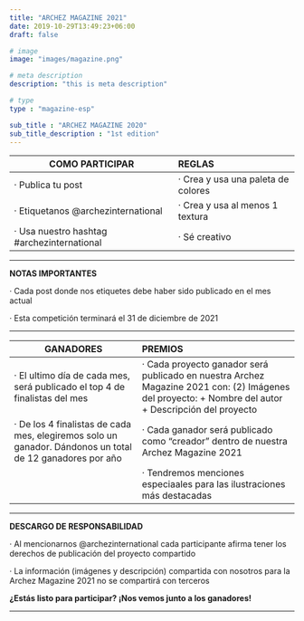 ```yaml
---
title: "ARCHEZ MAGAZINE 2021"
date: 2019-10-29T13:49:23+06:00
draft: false

# image
image: "images/magazine.png"

# meta description
description: "this is meta description"

# type
type : "magazine-esp"

sub_title : "ARCHEZ MAGAZINE 2020"
sub_title_description : "1st edition"
---
```


|**COMO PARTICIPAR**                        |**REGLAS**
| -------------------------------------     |:---------------------------------
|· Publica tu post                          |· Crea y usa una paleta de colores
|· Etiquetanos @archezinternational         |· Crea y usa al menos 1 textura 
|· Usa nuestro hashtag #archezinternational |· Sé creativo
---

**NOTAS IMPORTANTES**

· Cada post donde nos etiquetes debe haber sido publicado en el mes actual

· Esta competición terminará el 31 de diciembre de 2021

---

|**GANADORES**|**PREMIOS**
| --------------------------------- |:---------------------------------
|· El ultimo día de cada mes, será publicado el top 4 de finalistas del mes|· Cada proyecto ganador será publicado en nuestra Archez Magazine 2021 con: (2) Imágenes del proyecto: + Nombre del autor + Descripción del proyecto
|· De los 4 finalistas de cada mes, elegiremos solo un ganador. Dándonos un total de 12 ganadores por año|· Cada ganador será publicado como “creador” dentro de nuestra Archez Magazine 2021
||· Tendremos menciones especiaales para las ilustraciones más destacadas
---

**DESCARGO DE RESPONSABILIDAD**

· Al mencionarnos @archezinternational cada participante afirma tener los derechos de publicación del proyecto compartido

· La información (imágenes y descripción) compartida con nosotros para la Archez Magazine 2021 no se compartirá con terceros

**¿Estás listo para participar? ¡Nos vemos junto a los ganadores!**

---